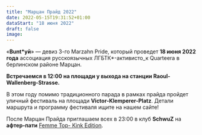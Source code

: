 ```yaml
---
title: "Марцан Прайд 2022"
date: 2022-05-15T19:31:52+01:00
dataStart: "18 июня 2022"
draft: false
image:
---
```

«**Bunt\*уй**» — девиз 3-го Marzahn Pride, который проведет **18 июня 2022 года** ассоциация русскоязычных ЛГБТК\*-активисто_к Quarteera в берлинском районе Марцан.

**Встречаемся в 12:00 на площади у выхода на станции Raoul-Wallenberg-Strasse\.**

В этом году помимо традиционного парада в рамках прайда пройдет уличный фестиваль на площади **Victor-Klemperer-Platz**. Детали маршрута и программу фестиваля ищите на нашем сайте!

После Марцан Прайда приглашаем всех в 23:00 в клуб **SchwuZ** на **афтер-пати** [Femme Top- Kink Edition](https://www.schwuz.de/event/femme-top/).